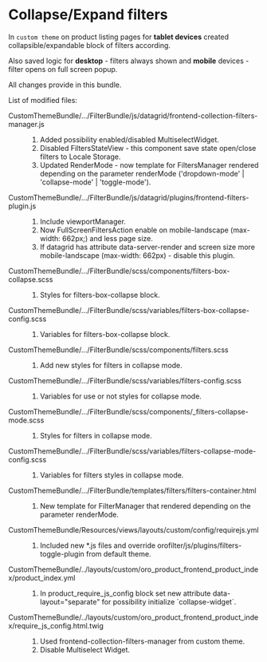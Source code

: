# Collapse/Expand filters

In `custom theme` on product listing pages for **tablet devices** created collapsible/expandable block of filters according.

Also saved logic for **desktop** - filters always shown and **mobile** devices - filter opens on full screen popup.

All changes provide in this bundle.

List of modified files:
<dl>
    <dt>CustomThemeBundle/.../FilterBundle/js/datagrid/frontend-collection-filters-manager.js</dt>
    <dd>
        <ol>
            <li>Added possibility enabled/disabled MultiselectWidget.</li>
            <li>Disabled FiltersStateView - this component save state open/close filters to Locale Storage.</li>
            <li> Updated RenderMode - now template for FiltersManager rendered depending on
                the parameter renderMode ('dropdown-mode' | 'collapse-mode' | 'toggle-mode').
            </li>
        </ol>
    </dd>
    <dt>CustomThemeBundle/.../FilterBundle/js/datagrid/plugins/frontend-filters-plugin.js</dt>
    <dd>
        <ol>
            <li>Include viewportManager.</li>
            <li>Now FullScreenFiltersAction enable on mobile-landscape (max-width: 662px;) and less page size.</li>
            <li>If datagrid has attribute data-server-render and screen size more mobile-landscape (max-width: 662px) - disable this plugin.</li>
        </ol>
    </dd>
    <dt>CustomThemeBundle/.../FilterBundle/scss/components/filters-box-collapse.scss</dt>
    <dd>
         <ol>
            <li>Styles for filters-box-collapse block.</li>
         </ol>
    </dd>
    <dt>CustomThemeBundle/.../FilterBundle/scss/variables/filters-box-collapse-config.scss</dt>
    <dd>
         <ol>
            <li>Variables for filters-box-collapse block.</li>
         </ol>
    </dd>
    <dt>CustomThemeBundle/.../FilterBundle/scss/components/filters.scss</dt>
    <dd>
         <ol>
            <li>Add new styles for filters in collapse mode.</li>
         </ol>
    </dd>
    <dt>CustomThemeBundle/.../FilterBundle/scss/variables/filters-config.scss</dt>
    <dd>
         <ol>
            <li>Variables for use or not styles for collapse mode.</li>
         </ol>
    </dd>
    <dt>CustomThemeBundle/.../FilterBundle/scss/components/_filters-collapse-mode.scss</dt>
    <dd>
         <ol>
            <li>Styles for filters in collapse mode.</li>
         </ol>
    </dd>
    <dt>CustomThemeBundle/.../FilterBundle/scss/variables/filters-collapse-mode-config.scss</dt>
    <dd>
         <ol>
            <li>Variables for filters styles in collapse mode.</li>
         </ol>
    </dd>
    <dt>CustomThemeBundle/.../FilterBundle/templates/filters/filters-container.html</dt>
    <dd>
         <ol>
            <li>New template for FilterManager that rendered depending on the parameter renderMode.</li>
         </ol>
    </dd>
    <dt>CustomThemeBundle/Resources/views/layouts/custom/config/requirejs.yml</dt>
    <dd>
         <ol>
            <li>Included new *.js files and override orofilter/js/plugins/filters-toggle-plugin from default theme.</li>
         </ol>
    </dd>
    <dt>CustomThemeBundle/../layouts/custom/oro_product_frontend_product_index/product_index.yml</dt>
    <dd>
         <ol>
            <li>In product_require_js_config block set new attribute data-layout="separate"
                for possibility initialize `collapse-widget`.
            </li>
         </ol>
    </dd>
    <dt>CustomThemeBundle/../layouts/custom/oro_product_frontend_product_index/require_js_config.html.twig</dt>
    <dd>
         <ol>
            <li>Used frontend-collection-filters-manager from custom theme.</li>
            <li>Disable Multiselect Widget.</li>
         </ol>
    </dd>
</dl>
